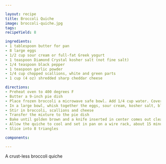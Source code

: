 ```yaml
---

layout: recipe
title: Broccoli Quiche
image: broccoli-quiche.jpg
tags: 
recipeYield: 8

ingredients:
- 1 tablespoon butter for pan
- 8 large eggs
- 1/2 cup sour cream or full-fat Greek yogurt
- 1 teaspoon Diamond Crystal kosher salt (not fine salt)
- 1/4 teaspoon black pepper
- 1 teaspoon garlic powder
- 1/4 cup chopped scallions, white and green parts
- 1 cup (4 oz) shredded sharp cheddar cheese

directions:
- Preheat oven to 400 degrees F
- Butter a 9-inch pie dish
- Place frozen broccoli a microwave safe bowl. Add 1/4 cup water. Cover and microwave on high for 6 minutes, stirring after the first 3 minutes. Drain well.
- In a large bowl, whisk together the eggs, sour cream, kosher salt, black pepper, and garlic powder
- Stir in broccoli, scallions and cheese
- Transfer the mixture to the pie dish
- Bake until golden brown and a knife inserted in center comes out clean, about 30 minutes
- Allow the quiche to cool and set in pan on a wire rack, about 15 minutes
- Slice into 8 triangles

components:

---
```

A crust-less broccoli quiche
